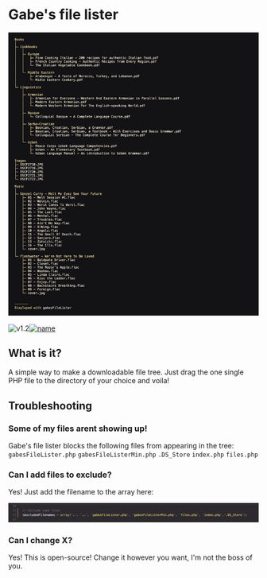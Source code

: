 # Gabe's file lister

![example image](img/head.png)

![v1.2](https://img.shields.io/badge/Version-1.2-blue)[![name](https://img.shields.io/badge/Changelog-green)](CHANGELOG.MD)

## What is it?
A simple way to make a downloadable file tree. Just drag the one single PHP file to the directory of your choice and voila!

## Troubleshooting
### Some of my files arent showing up!
Gabe's file lister blocks the following files from appearing in the tree: `gabesFileLister.php` `gabesFileListerMin.php` `.DS_Store` `index.php` `files.php`

### Can I add files to exclude?
Yes! Just add the filename to the array here:

![Line 52 buddy](img/exclude.png)

### Can I change X?
Yes! This is open-source! Change it however you want, I'm not the boss of you.